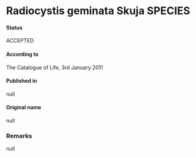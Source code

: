 # Radiocystis geminata Skuja SPECIES

#### Status
ACCEPTED

#### According to
The Catalogue of Life, 3rd January 2011

#### Published in
null

#### Original name
null

### Remarks
null